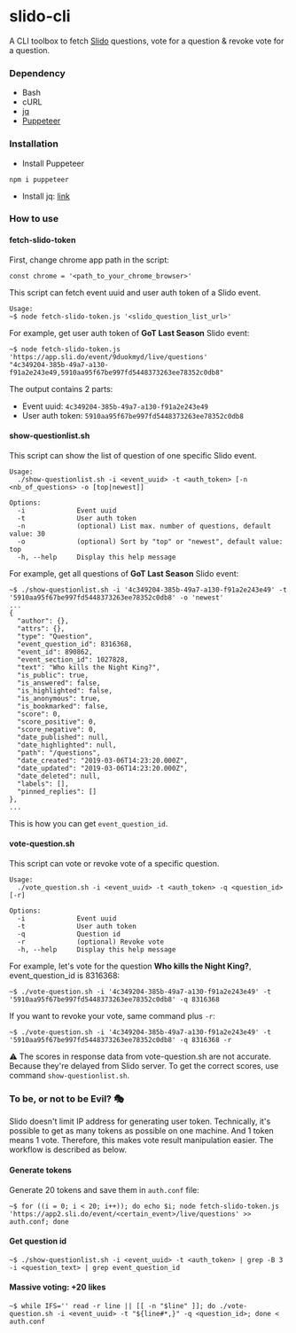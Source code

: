 slido-cli
=========

A CLI toolbox to fetch [Slido](https://www.sli.do/) questions, vote for a question & revoke vote for a question.

### Dependency

- Bash
- cURL
- [jq](https://stedolan.github.io/jq/)
- [Puppeteer](https://github.com/GoogleChrome/puppeteer)

### Installation

- Install Puppeteer

```
npm i puppeteer
```

- Install jq: [link](https://stedolan.github.io/jq/download/)

### How to use


#### fetch-slido-token

First, change chrome app path in the script:

```
const chrome = '<path_to_your_chrome_browser>'
```

This script can fetch event uuid and user auth token of a Slido event.

```
Usage:
~$ node fetch-slido-token.js '<slido_question_list_url>'
```

For example, get user auth token of **GoT Last Season** Slido event:

```
~$ node fetch-slido-token.js 'https://app.sli.do/event/9duokmyd/live/questions'
"4c349204-385b-49a7-a130-f91a2e243e49,5910aa95f67be997fd5448373263ee78352c0db8"
```

The output contains 2 parts:

- Event uuid: `4c349204-385b-49a7-a130-f91a2e243e49`
- User auth token: `5910aa95f67be997fd5448373263ee78352c0db8`

#### show-questionlist.sh

This script can show the list of question of one specific Slido event.

```
Usage:
  ./show-questionlist.sh -i <event_uuid> -t <auth_token> [-n <nb_of_questions> -o [top|newest]]

Options:
  -i             Event uuid
  -t             User auth token
  -n             (optional) List max. number of questions, default value: 30
  -o             (optional) Sort by "top" or "newest", default value: top
  -h, --help     Display this help message
```

For example, get all questions of **GoT Last Season** Slido event:

```
~$ ./show-questionlist.sh -i '4c349204-385b-49a7-a130-f91a2e243e49' -t '5910aa95f67be997fd5448373263ee78352c0db8' -o 'newest'
...
{
  "author": {},
  "attrs": {},
  "type": "Question",
  "event_question_id": 8316368,
  "event_id": 890862,
  "event_section_id": 1027828,
  "text": "Who kills the Night King?",
  "is_public": true,
  "is_answered": false,
  "is_highlighted": false,
  "is_anonymous": true,
  "is_bookmarked": false,
  "score": 0,
  "score_positive": 0,
  "score_negative": 0,
  "date_published": null,
  "date_highlighted": null,
  "path": "/questions",
  "date_created": "2019-03-06T14:23:20.000Z",
  "date_updated": "2019-03-06T14:23:20.000Z",
  "date_deleted": null,
  "labels": [],
  "pinned_replies": []
},
...
```

This is how you can get `event_question_id`.

#### vote-question.sh

This script can vote or revoke vote of a specific question.

```
Usage:
  ./vote_question.sh -i <event_uuid> -t <auth_token> -q <question_id> [-r]

Options:
  -i             Event uuid
  -t             User auth token
  -q             Question id
  -r             (optional) Revoke vote
  -h, --help     Display this help message
```

For example, let's vote for the question **Who kills the Night King?**, event_question_id is 8316368:

```
~$ ./vote-question.sh -i '4c349204-385b-49a7-a130-f91a2e243e49' -t '5910aa95f67be997fd5448373263ee78352c0db8' -q 8316368
```

If you want to revoke your vote, same command plus `-r`:

```
~$ ./vote-question.sh -i '4c349204-385b-49a7-a130-f91a2e243e49' -t '5910aa95f67be997fd5448373263ee78352c0db8' -q 8316368 -r
```

:warning: The scores in response data from vote-question.sh are not accurate. Because they're delayed from Slido server. To get the correct scores, use command `show-questionlist.sh`.

### To be, or not to be Evil? :performing_arts:

Slido doesn't limit IP address for generating user token. Technically, it's possible to get as many tokens as possible on one machine. And 1 token means 1 vote. Therefore, this makes vote result manipulation easier. The workflow is described as below.

#### Generate tokens

Generate 20 tokens and save them in `auth.conf` file:

```
~$ for ((i = 0; i < 20; i++)); do echo $i; node fetch-slido-token.js 'https://app2.sli.do/event/<certain_event>/live/questions' >> auth.conf; done
```

#### Get question id

```
~$ ./show-questionlist.sh -i <event_uuid> -t <auth_token> | grep -B 3 -i <question_text> | grep event_question_id
```

#### Massive voting: +20 likes

```
~$ while IFS='' read -r line || [[ -n "$line" ]]; do ./vote-question.sh -i <event_uuid> -t "${line#*,}" -q <question_id>; done < auth.conf
```
